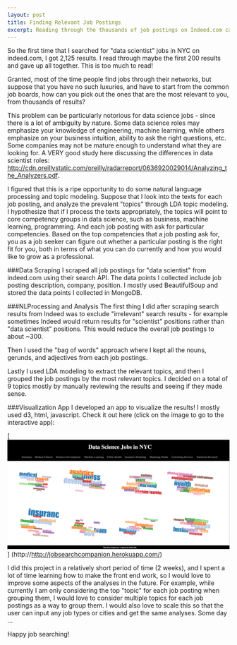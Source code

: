 ```yaml
---
layout: post
title: Finding Relevant Job Postings
excerpt: Reading through the thousands of job postings on Indeed.com can be overwhelming. Can we used natural language processing and LDA topic modeling to simplify that a bit? Analysis on data science job postings in NYC -
---
```


So the first time that I searched for "data scientist" jobs in NYC on indeed.com, I got 2,125 results. I read through maybe the first 200 results and gave up all together. This is too much to read!

Granted, most of the time people find jobs through their networks, but suppose that you have no such luxuries, and have to start from the common job boards, how can you pick out the ones that are the most relevant to you, from thousands of results?

This problem can be particularly notorious for data science jobs - since there is a lot of ambiguity by nature. Some data science roles may emphasize your knowledge of engineering, machine learning, while others emphasize on your business intuition, ability to ask the right questions, etc. Some companies may not be mature enough to understand what they are looking for. A VERY good study here discussing the differences in data scientist roles: http://cdn.oreillystatic.com/oreilly/radarreport/0636920029014/Analyzing_the_Analyzers.pdf.

I figured that this is a ripe opportunity to do some natural language processing and topic modeling. Suppose that I look into the texts for each job posting, and analyze the prevalent "topics" through LDA topic modeling. I hypothesize that if I process the texts appropriately, the topics will point to core competency groups in data science, such as business, machine learning, programming. And each job posting with ask for particular competencies. Based on the top competencies that a job posting ask for, you as a job seeker can figure out whether a particular posting is the right fit for you, both in terms of what you can do currently and how you would like to grow as a professional.

###Data Scraping
I scraped all job postings for "data scientist" from indeed.com using their search API. The data points I collected include  job posting description, company, position. I mostly used BeautifulSoup and stored the data points I collected in MongoDB. 

###NLProcessing and Analysis
The first thing I did after scraping search results from Indeed was to exclude "irrelevant" search results - for example sometimes Indeed would return results for "scientist" positions rather than "data scientist" positions. This would reduce the overall job postings to about ~300. 

Then I used the "bag of words" approach where I kept all the nouns, gerunds, and adjectives from each job postings.

Lastly I used LDA modeling to extract the relevant topics, and then I grouped the job postings by the most relevant topics. I decided on a total of 9 topics mostly by manually reviewing the results and seeing if they made sense. 

###Visualization App
I developed an app to visualize the results! I mostly used d3, html, javascript. Check it out here (click on the image to go to the interactive app):

[![alt text](../images/jobsearchapp.png "Job Search App")] (http://http://jobsearchcompanion.herokuapp.com/)

I did this project in a relatively short period of time (2 weeks), and I spent a lot of time learning how to make the front end work, so I would love to improve some aspects of the analyses in the future. For example, while currently I am only considering the top "topic" for each job posting when grouping them, I would love to consider multiple topics for each job postings as a way to group them. I would also love to scale this so that the user can input any job types or cities and get the same analyses. Some day …

Happy job searching!
